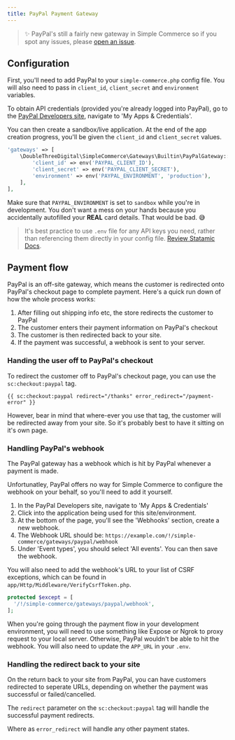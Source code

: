 ```yaml
---
title: PayPal Payment Gateway
---
```


> ✨ PayPal's still a fairly new gateway in Simple Commerce so if you spot any issues, please [open an issue](https://github.com/doublethreedigital/simple-commerce/issues/new/choose).

## Configuration

First, you'll need to add PayPal to your `simple-commerce.php` config file. You will also need to pass in `client_id`, `client_secret` and `environment` variables.

To obtain API credentials (provided you're already logged into PayPal), go to the [PayPal Developers site](https://developer.paypal.com/developer/applications), navigate to 'My Apps & Credentials'.

You can then create a sandbox/live application. At the end of the app creation progress, you'll be given the `client_id` and `client_secret` values.

```php
'gateways' => [
	\DoubleThreeDigital\SimpleCommerce\Gateways\Builtin\PayPalGateway::class => [
        'client_id' => env('PAYPAL_CLIENT_ID'),
        'client_secret' => env('PAYPAL_CLIENT_SECRET'),
        'environment' => env('PAYPAL_ENVIRONMENT', 'production'),
    ],
],
```

Make sure that `PAYPAL_ENVIRONMENT` is set to `sandbox` while you're in development. You don't want a mess on your hands because you accidentally autofilled your **REAL** card details. That would be bad. 😅

> It's best practice to use `.env` file for any API keys you need, rather than referencing them directly in your config file. [Review Statamic Docs](https://statamic.dev/configuration#environment-variables).

## Payment flow

PayPal is an off-site gateway, which means the customer is redirected onto PayPal's checkout page to complete payment. Here's a quick run down of how the whole process works:

1. After filling out shipping info etc, the store redirects the customer to PayPal
2. The customer enters their payment information on PayPal's checkout
3. The customer is then redirected back to your site.
4. If the payment was successful, a webhook is sent to your server.

### Handing the user off to PayPal's checkout

To redirect the customer off to PayPal's checkout page, you can use the `sc:checkout:paypal` tag.

```antlers
{{ sc:checkout:paypal redirect="/thanks" error_redirect="/payment-error" }}
```

However, bear in mind that where-ever you use that tag, the customer will be redirected away from your site. So it's probably best to have it sitting on it's own page.

### Handling PayPal's webhook

The PayPal gateway has a webhook which is hit by PayPal whenever a payment is made.

Unfortunatley, PayPal offers no way for Simple Commerce to configure the webhook on your behalf, so you'll need to add it yourself.

1. In the PayPal Developers site, navigate to 'My Apps & Credentials'
2. Click into the application being used for this site/environment.
3. At the bottom of the page, you'll see the 'Webhooks' section, create a new webhook.
4. The Webhook URL should be: `https://example.com/!/simple-commerce/gateways/paypal/webhook`
5. Under 'Event types', you should select 'All events'. You can then save the webhook.

You will also need to add the webhook's URL to your list of CSRF exceptions, which can be found in `app/Http/Middleware/VerifyCsrfToken.php`.

```php
protected $except = [
  '/!/simple-commerce/gateways/paypal/webhook',
];
```

When you're going through the payment flow in your development environment, you will need to use something like Expose or Ngrok to proxy request to your local server. Otherwise, PayPal wouldn't be able to hit the webhook. You will also need to update the `APP_URL` in your `.env`.

### Handling the redirect back to your site

On the return back to your site from PayPal, you can have customers redirected to seperate URLs, depending on whether the payment was successful or failed/cancelled.

The `redirect` parameter on the `sc:checkout:paypal` tag will handle the successful payment redirects.

Where as `error_redirect` will handle any other payment states.
